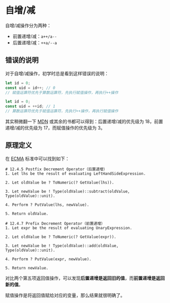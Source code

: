 # 自增/减

自增/减操作分为两种：

+ 前置递增/减：`a++/a--`
+ 后置递增/减：`++a/--a`

## 错误的说明

对于自增/减操作，初学时总是看到这样错误的说明：

```js
let id = 0;
const uid = id++; // 0
// 赋值运算符优先于算数运算符，先执行赋值操作，再执行++操作

let id = 0;
const uid = ++id; // 1
// 算数运算符优先于赋值运算符，先执行++操作，再执行赋值操作
```

其实稍微翻一下 [MDN](https://developer.mozilla.org/zh-CN/docs/Web/JavaScript/Reference/Operators/Operator_Precedence) 或其余的书都可以得到：后置递增/减的优先级为 18，前置递增/减的优先级为 17，而赋值操作的优先级为 3。

## 原理定义

在 [ECMA](https://tc39.es/ecma262/#sec-update-expressions) 标准中可以找到如下：

```text
# 12.4.5 Postfix Decrement Operator（后置递增）
1. Let lhs be the result of evaluating LeftHandSideExpression.

2. Let oldValue be ? ToNumeric(? GetValue(lhs)).

3. Let newValue be ! Type(oldValue)::subtract(oldValue, Type(oldValue)::unit).

4. Perform ? PutValue(lhs, newValue).

5. Return oldValue.
```

```text
# 12.4.7 Prefix Decrement Operator（前置递增）
1. Let expr be the result of evaluating UnaryExpression.

2. Let oldValue be ? ToNumeric(? GetValue(expr)).

3. Let newValue be ! Type(oldValue)::add(oldValue, Type(oldValue)::unit).

4. Perform ? PutValue(expr, newValue).

5. Return newValue.
```

对比两个第五项返回值操作，可以发现**后置递增是返回旧的值**，而**前置递增是返回新的值**。

赋值操作是将返回值赋给对应的变量，那么结果就很明确了。
